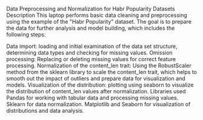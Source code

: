 Data Preprocessing and Normalization for Habr Popularity Datasets
Description
This laptop performs basic data cleaning and preprocessing using the example of the "Habr Popularity" dataset. The goal is to prepare the data for further analysis and model building, which includes the following steps:

Data import: loading and initial examination of the data set structure, determining data types and checking for missing values.
Omission processing: Replacing or deleting missing values for correct feature processing.
Normalization of the content_len trait: Using the RobustScaler method from the sklearn library to scale the content_len trait, which helps to smooth out the impact of outliers and prepare data for visualization and models.
Visualization of the distribution: plotting using seaborn to visualize the distribution of content_len values after normalization.
Libraries used
Pandas for working with tabular data and processing missing values.
Sklearn for data normalization.
Matplotlib and Seaborn for visualization of distributions and data analysis.
